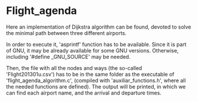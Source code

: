 # Flight_agenda

Here an implementation of Dijkstra algorithm can be found, devoted to solve the minimal path between three different airports.

In order to execute it, 'asprintf' function has to be available. Since it is part of GNU, it may be already available for some GNU versions. Otherwise, including '#define _GNU_SOURCE' may be needed.

Then, the file with all the nodes and ways (the so-called 'Flight201301u.csv') has to be in the same folder as the executable of 'flight_agenda_algorithm.c', (compiled with 'auxiliar_functions.h', where all the needed functions are defined). The output will be printed, in which we can find each airport name, and the arrival and departure times.
